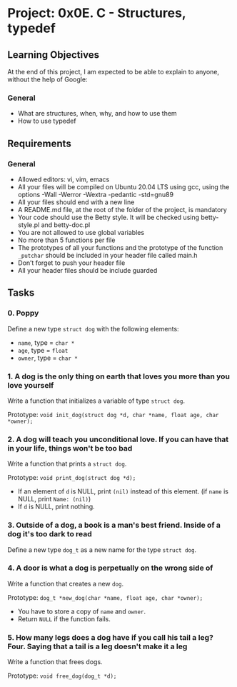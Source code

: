 # Project: 0x0E. C - Structures, typedef

## Learning Objectives

At the end of this project, I am expected to be able to explain to anyone, without the help of Google:

### General

- What are structures, when, why, and how to use them
- How to use typedef

## Requirements

### General

- Allowed editors: vi, vim, emacs
- All your files will be compiled on Ubuntu 20.04 LTS using gcc, using the options -Wall -Werror -Wextra -pedantic -std=gnu89
- All your files should end with a new line
- A README.md file, at the root of the folder of the project, is mandatory
- Your code should use the Betty style. It will be checked using betty-style.pl and betty-doc.pl
- You are not allowed to use global variables
- No more than 5 functions per file
- The prototypes of all your functions and the prototype of the function `_putchar` should be included in your header file called main.h
- Don’t forget to push your header file
- All your header files should be include guarded

## Tasks

### 0. Poppy

Define a new type `struct dog` with the following elements:

- `name`, type = `char *`
- `age`, type = `float`
- `owner`, type = `char *`

### 1. A dog is the only thing on earth that loves you more than you love yourself

Write a function that initializes a variable of type `struct dog`.

Prototype: `void init_dog(struct dog *d, char *name, float age, char *owner);`

### 2. A dog will teach you unconditional love. If you can have that in your life, things won't be too bad

Write a function that prints a `struct dog`.

Prototype: `void print_dog(struct dog *d);`

- If an element of `d` is NULL, print `(nil)` instead of this element. (if `name` is NULL, print `Name: (nil)`)
- If `d` is NULL, print nothing.

### 3. Outside of a dog, a book is a man's best friend. Inside of a dog it's too dark to read

Define a new type `dog_t` as a new name for the type `struct dog`.

### 4. A door is what a dog is perpetually on the wrong side of

Write a function that creates a new `dog`.

Prototype: `dog_t *new_dog(char *name, float age, char *owner);`

- You have to store a copy of `name` and `owner`.
- Return `NULL` if the function fails.

### 5. How many legs does a dog have if you call his tail a leg? Four. Saying that a tail is a leg doesn't make it a leg

Write a function that frees dogs.

Prototype: `void free_dog(dog_t *d);`

